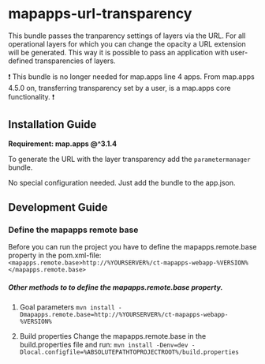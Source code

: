 # mapapps-url-transparency
This bundle passes the tranparency settings of layers via the URL. For all operational layers for which you can
change the opacity a URL extension will be generated. 
This way it is possible to pass an application with user-defined transparencies of layers. 

❗️ This bundle is no longer needed for map.apps line 4 apps. From map.apps 4.5.0 on, transferring transparency set by a user, is a map.apps core functionality. ❗️

Installation Guide
------------------
**Requirement: map.apps @^3.1.4**

To generate the URL with the layer transparency add the ```parametermanager``` bundle.

No special configuration needed. Just add the bundle to the app.json.

Development Guide
------------------
### Define the mapapps remote base
Before you can run the project you have to define the mapapps.remote.base property in the pom.xml-file:
`<mapapps.remote.base>http://%YOURSERVER%/ct-mapapps-webapp-%VERSION%</mapapps.remote.base>`

##### Other methods to to define the mapapps.remote.base property.
1. Goal parameters
`mvn install -Dmapapps.remote.base=http://%YOURSERVER%/ct-mapapps-webapp-%VERSION%`

2. Build properties
Change the mapapps.remote.base in the build.properties file and run:
`mvn install -Denv=dev -Dlocal.configfile=%ABSOLUTEPATHTOPROJECTROOT%/build.properties`
